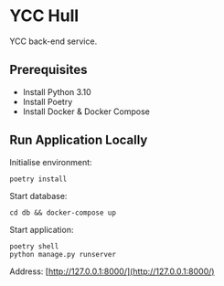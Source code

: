 # YCC Hull

YCC back-end service.

## Prerequisites

- Install Python 3.10
- Install Poetry
- Install Docker & Docker Compose

## Run Application Locally

Initialise environment:

```
poetry install
```

Start database:

```
cd db && docker-compose up
```

Start application:

```
poetry shell
python manage.py runserver
```

Address: [http://127.0.0.1:8000/](http://127.0.0.1:8000/)
